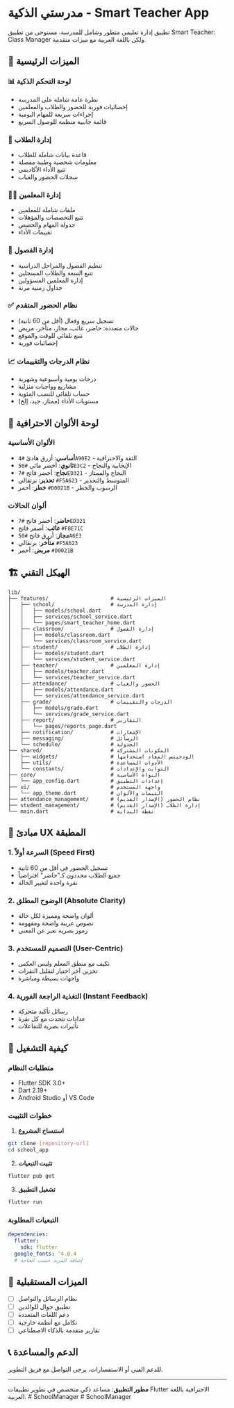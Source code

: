 # مدرستي الذكية - Smart Teacher App

تطبيق إدارة تعليمي متطور وشامل للمدرسة، مستوحى من تطبيق Smart Teacher: Class Manager ولكن باللغة العربية مع ميزات متقدمة.

## 🚀 الميزات الرئيسية

### 📊 لوحة التحكم الذكية
- نظرة عامة شاملة على المدرسة
- إحصائيات فورية للحضور والطلاب والمعلمين
- إجراءات سريعة للمهام اليومية
- قائمة جانبية منظمة للوصول السريع

### 👥 إدارة الطلاب
- قاعدة بيانات شاملة للطلاب
- معلومات شخصية وطبية مفصلة
- تتبع الأداء الأكاديمي
- سجلات الحضور والغياب

### 👨‍🏫 إدارة المعلمين
- ملفات شاملة للمعلمين
- تتبع التخصصات والمؤهلات
- جدولة المهام والحصص
- تقييمات الأداء

### 🏫 إدارة الفصول
- تنظيم الفصول والمراحل الدراسية
- تتبع السعة والطلاب المسجلين
- إدارة المعلمين المسؤولين
- جداول زمنية مرنة

### ✅ نظام الحضور المتقدم
- تسجيل سريع وفعال (أقل من 60 ثانية)
- حالات متعددة: حاضر، غائب، مجاز، متأخر، مريض
- تتبع تلقائي للوقت والموقع
- إحصائيات فورية

### 📈 نظام الدرجات والتقييمات
- درجات يومية وأسبوعية وشهرية
- مشاريع وواجبات منزلية
- حساب تلقائي للنسب المئوية
- مستويات الأداء (ممتاز، جيد، إلخ)

## 🎨 لوحة الألوان الاحترافية

### الألوان الأساسية
- **أساسي**: أزرق هادئ `#4A90E2` - الثقة والاحترافية
- **ثانوي**: أخضر مائي `#50E3C2` - الإيجابية والنجاح
- **نجاح**: أخضر فاتح `#7ED321` - النجاح والممتاز
- **تحذير**: برتقالي `#F5A623` - المتوسط والتحذير
- **خطر**: أحمر `#D0021B` - الرسوب والخطر

### ألوان الحالات
- **حاضر**: أخضر فاتح `#7ED321`
- **غائب**: أصفر فاتح `#F8E71C`
- **مجاز**: أزرق فاتح `#50A6E3`
- **متأخر**: برتقالي `#F5A623`
- **مريض**: أحمر `#D0021B`

## 🏗️ الهيكل التقني

```
lib/
├── features/                    # الميزات الرئيسية
│   ├── school/                  # إدارة المدرسة
│   │   ├── models/school.dart
│   │   ├── services/school_service.dart
│   │   └── pages/smart_teacher_home.dart
│   ├── classroom/               # إدارة الفصول
│   │   ├── models/classroom.dart
│   │   └── services/classroom_service.dart
│   ├── student/                 # إدارة الطلاب
│   │   ├── models/student.dart
│   │   └── services/student_service.dart
│   ├── teacher/                 # إدارة المعلمين
│   │   ├── models/teacher.dart
│   │   └── services/teacher_service.dart
│   ├── attendance/              # الحضور والغياب
│   │   ├── models/attendance.dart
│   │   └── services/attendance_service.dart
│   ├── grade/                   # الدرجات والتقييمات
│   │   ├── models/grade.dart
│   │   └── services/grade_service.dart
│   ├── report/                  # التقارير
│   │   └── pages/reports_page.dart
│   ├── notification/            # الإشعارات
│   ├── messaging/               # الرسائل
│   └── schedule/                # الجدولة
├── shared/                      # المكونات المشتركة
│   ├── widgets/                 # الودجيتس المعاد استخدامها
│   ├── utils/                   # الأدوات المساعدة
│   └── constants/               # الثوابت والإعدادات
├── core/                        # النواة الأساسية
│   └── app_config.dart          # إعدادات التطبيق
├── ui/                          # واجهة المستخدم
│   └── app_theme.dart           # الثيمات والألوان
├── attendance_management/       # نظام الحضور (الإصدار القديم)
├── student_management/          # إدارة الطلاب (الإصدار القديم)
└── main.dart                    # نقطة البداية
```

## 🎯 مبادئ UX المطبقة

### 1. السرعة أولاً (Speed First)
- تسجيل الحضور في أقل من 60 ثانية
- جميع الطلاب محددون كـ"حاضر" افتراضياً
- نقرة واحدة لتغيير الحالة

### 2. الوضوح المطلق (Absolute Clarity)
- ألوان واضحة ومميزة لكل حالة
- نصوص عربية واضحة ومفهومة
- رموز بصرية تعبر عن المعنى

### 3. التصميم للمستخدم (User-Centric)
- تكيف مع منطق المعلم وليس العكس
- تخزين آخر اختيار لتقليل النقرات
- واجهات بسيطة ومباشرة

### 4. التغذية الراجعة الفورية (Instant Feedback)
- رسائل تأكيد متحركة
- عدادات تتحدث مع كل نقرة
- تأثيرات بصرية للتفاعلات

## 📱 كيفية التشغيل

### متطلبات النظام
- Flutter SDK 3.0+
- Dart 2.19+
- Android Studio أو VS Code

### خطوات التثبيت

1. **استنساخ المشروع**
```bash
git clone [repository-url]
cd school_app
```

2. **تثبيت التبعيات**
```bash
flutter pub get
```

3. **تشغيل التطبيق**
```bash
flutter run
```

### التبعيات المطلوبة
```yaml
dependencies:
  flutter:
    sdk: flutter
  google_fonts: ^4.0.4
  # إضافة المزيد حسب الحاجة
```

## 🚀 الميزات المستقبلية

- [ ] نظام الرسائل والتواصل
- [ ] تطبيق جوال للوالدين
- [ ] دعم اللغات المتعددة
- [ ] تكامل مع أنظمة خارجية
- [ ] تقارير متقدمة بالذكاء الاصطناعي

## 📞 الدعم والمساعدة

للدعم الفني أو الاستفسارات، يرجى التواصل مع فريق التطوير.

---

**مطور التطبيق**: مساعد ذكي متخصص في تطوير تطبيقات Flutter الاحترافية باللغة العربية.
#   S c h o o l M a n a g e r  
 #   S c h o o l M a n a g e r  
 